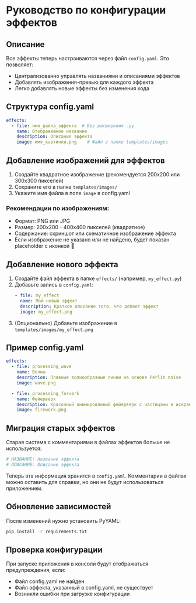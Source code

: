 # Руководство по конфигурации эффектов

## Описание

Все эффекты теперь настраиваются через файл `config.yaml`. Это позволяет:
- Централизованно управлять названиями и описаниями эффектов
- Добавлять изображения-превью для каждого эффекта
- Легко добавлять новые эффекты без изменения кода

## Структура config.yaml

```yaml
effects:
  - file: имя_файла_эффекта  # Без расширения .py
    name: Отображаемое название
    description: Описание эффекта
    image: имя_картинки.png    # Файл в папке templates/images
```

## Добавление изображений для эффектов

1. Создайте квадратное изображение (рекомендуется 200x200 или 300x300 пикселей)
2. Сохраните его в папке `templates/images/`
3. Укажите имя файла в поле `image` в config.yaml

### Рекомендации по изображениям:
- Формат: PNG или JPG
- Размер: 200x200 - 400x400 пикселей (квадратное)
- Содержание: скриншот или схематичное изображение эффекта
- Если изображение не указано или не найдено, будет показан placeholder с иконкой 🎨

## Добавление нового эффекта

1. Создайте файл эффекта в папке `effects/` (например, `my_effect.py`)
2. Добавьте запись в `config.yaml`:
   ```yaml
   - file: my_effect
     name: Мой новый эффект
     description: Краткое описание того, что делает эффект
     image: my_effect.png
   ```
3. (Опционально) Добавьте изображение в `templates/images/my_effect.png`

## Пример config.yaml

```yaml
effects:
  - file: processing_wave
    name: Волны
    description: Плавные волнообразные линии на основе Perlin noise
    image: wave.png

  - file: processing_ferverk
    name: Фейерверк
    description: Красочный анимированный фейерверк с частицами и искрами
    image: firework.png
```

## Миграция старых эффектов

Старая система с комментариями в файлах эффектов больше не используется:
```python
# НАЗВАНИЕ: Название эффекта
# ОПИСАНИЕ: Описание эффекта
```

Теперь эта информация хранится в `config.yaml`. Комментарии в файлах можно оставить для справки, но они не будут использоваться приложением.

## Обновление зависимостей

После изменений нужно установить PyYAML:
```bash
pip install -r requirements.txt
```

## Проверка конфигурации

При запуске приложения в консоли будут отображаться предупреждения, если:
- Файл config.yaml не найден
- Файл эффекта, указанный в config.yaml, не существует
- Возникли ошибки при загрузке конфигурации
